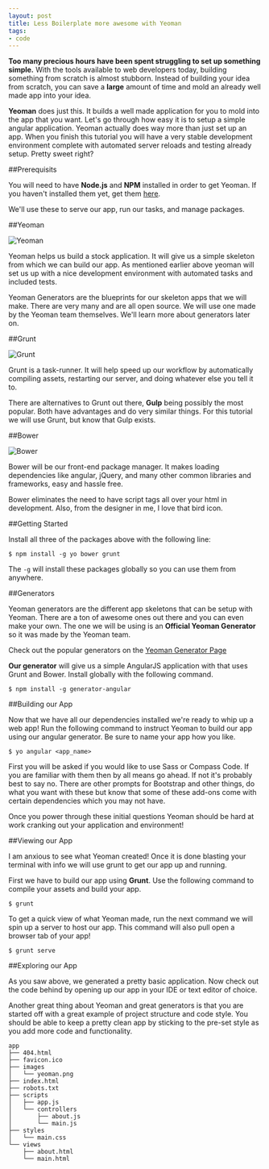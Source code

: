 ```yaml
---
layout: post
title: Less Boilerplate more awesome with Yeoman
tags:
- code
---
```


**Too many precious hours have been spent struggling to set up something simple.** With the tools available to web developers today, building something from scratch is almost stubborn. Instead of building your idea from scratch, you can save a **large** amount of time and mold an already well made app into your idea.

**Yeoman** does just this. It builds a well made application for you to mold into the app that you want. Let's go through how easy it is to setup a simple angular application. Yeoman actually does way more than just set up an app. When you finish this tutorial you will have a very stable development environment complete with automated server reloads and testing already setup. Pretty sweet right?

##Prerequisits

You will need to have **Node.js** and **NPM** installed in order to get Yeoman. If you haven't installed them yet, get them [here](http://nodejs.org/download).

We'll use these to serve our app, run our tasks, and manage packages.

##Yeoman

![Yeoman](http://juristr.com/blog/assets/imgs/node-grunt-yeoman/yeoman-logo.png)

Yeoman helps us build a stock application. It will give us a simple skeleton from which we can build our app. As mentioned earlier above yeoman will set us up with a nice development environment with automated tasks and included tests.

Yeoman Generators are the blueprints for our skeleton apps that we will make. There are very many and are all open source. We will use one made by the Yeoman team themselves. We'll learn more about generators later on.

##Grunt

![Grunt](http://juristr.com/blog/assets/imgs/node-grunt-yeoman/grunt-logo.jpeg)

Grunt is a task-runner. It will help speed up our workflow by automatically compiling assets, restarting our server, and doing whatever else you tell it to.

There are alternatives to Grunt out there, **Gulp** being possibly the most popular. Both have advantages and do very similar things. For this tutorial we will use Grunt, but know that Gulp exists.

##Bower

![Bower](http://juristr.com/blog/assets/imgs/node-grunt-yeoman/bower-logo.png)

Bower will be our front-end package manager. It makes loading dependencies like angular, jQuery, and many other common libraries and frameworks, easy and hassle free.

Bower eliminates the need to have script tags all over your html in development. Also, from the designer in me, I love that bird icon.

##Getting Started

Install all three of the packages above with the following line:

```
$ npm install -g yo bower grunt
```

The `-g` will install these packages globally so you can use them from anywhere.

##Generators

Yeoman generators are the different app skeletons that can be setup with Yeoman. There are a ton of awesome ones out there and you can even make your own. The one we will be using is an **Official Yeoman Generator** so it was made by the Yeoman team.

Check out the popular generators on the [Yeoman Generator Page](http://yeoman.io/generators)

**Our generator** will give us a simple AngularJS application with that uses Grunt and Bower. Install globally with the following command.

```
$ npm install -g generator-angular
```

##Building our App

Now that we have all our dependencies installed we're ready to whip up a web app! Run the following command to instruct Yeoman to build our app using our angular generator. Be sure to name your app how you like.

```
$ yo angular <app_name>
```

First you will be asked if you would like to use Sass or Compass Code. If you are familiar with them then by all means go ahead. If not it's probably best to say no. There are other prompts for Bootstrap and other things, do what you want with these but know that some of these add-ons come with certain dependencies which you may not have.

Once you power through these initial questions Yeoman should be hard at work cranking out your application and environment!

##Viewing our App

I am anxious to see what Yeoman created! Once it is done blasting your terminal with info we will use grunt to get our app up and running.

First we have to build our app using **Grunt**. Use the following command to compile your assets and build your app.

```
$ grunt
```

To get a quick view of what Yeoman made, run the next command we will spin up a server to host our app. This command will also pull open a browser tab of your app!

```
$ grunt serve
```

##Exploring our App

As you saw above, we generated a pretty basic application. Now check out the code behind by opening up our app in your IDE or text editor of choice.

Another great thing about Yeoman and great generators is that you are started off with a great example of project structure and code style. You should be able to keep a pretty clean app by sticking to the pre-set style as you add more code and functionality.

```
app
├── 404.html
├── favicon.ico
├── images
│   └── yeoman.png
├── index.html
├── robots.txt
├── scripts
│   ├── app.js
│   └── controllers
│       ├── about.js
│       └── main.js
├── styles
│   └── main.css
└── views
    ├── about.html
    └── main.html

```
